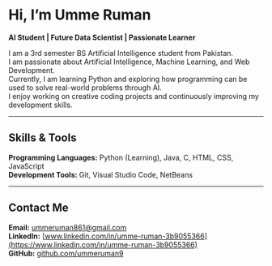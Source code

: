 # Hi, I’m Umme Ruman  

**AI Student | Future Data Scientist | Passionate Learner**  

I am a 3rd semester BS Artificial Intelligence student from Pakistan.  
I am passionate about Artificial Intelligence, Machine Learning, and Web Development.  
Currently, I am learning Python and exploring how programming can be used to solve real-world problems through AI.  
I enjoy working on creative coding projects and continuously improving my development skills.  

---

## Skills & Tools  
**Programming Languages:** Python (Learning), Java, C, HTML, CSS, JavaScript  
**Development Tools:** Git, Visual Studio Code, NetBeans  

---

## Contact Me  
**Email:** ummeruman861@gmail.com  
**LinkedIn:** [www.linkedin.com/in/umme-ruman-3b9055366](https://www.linkedin.com/in/umme-ruman-3b9055366)  
**GitHub:** [github.com/ummeruman9](https://github.com/ummeruman9)  
